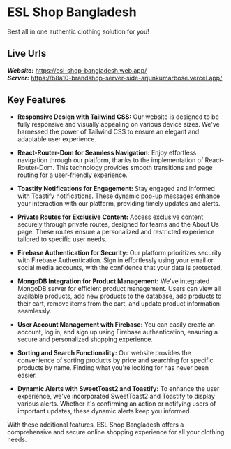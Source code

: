 # ESL Shop Bangladesh

Best all in one authentic clothing solution for you!

## Live Urls

<b><i>Website:</b></i> https://esl-shop-bangladesh.web.app/
<br>
<b><i>Server:</b></i> https://b8a10-brandshop-server-side-arjunkumarbose.vercel.app/

## Key Features

- **Responsive Design with Tailwind CSS:** Our website is designed to be fully responsive and visually appealing on various device sizes. We've harnessed the power of Tailwind CSS to ensure an elegant and adaptable user experience.

- **React-Router-Dom for Seamless Navigation:** Enjoy effortless navigation through our platform, thanks to the implementation of React-Router-Dom. This technology provides smooth transitions and page routing for a user-friendly experience.

- **Toastify Notifications for Engagement:** Stay engaged and informed with Toastify notifications. These dynamic pop-up messages enhance your interaction with our platform, providing timely updates and alerts.

- **Private Routes for Exclusive Content:** Access exclusive content securely through private routes, designed for teams and the About Us page. These routes ensure a personalized and restricted experience tailored to specific user needs.

- **Firebase Authentication for Security:** Our platform prioritizes security with Firebase Authentication. Sign in effortlessly using your email or social media accounts, with the confidence that your data is protected.

- **MongoDB Integration for Product Management:** We've integrated MongoDB server for efficient product management. Users can view all available products, add new products to the database, add products to their cart, remove items from the cart, and update product information seamlessly.

- **User Account Management with Firebase:** You can easily create an account, log in, and sign up using Firebase authentication, ensuring a secure and personalized shopping experience.

- **Sorting and Search Functionality:** Our website provides the convenience of sorting products by price and searching for specific products by name. Finding what you're looking for has never been easier.

- **Dynamic Alerts with SweetToast2 and Toastify:** To enhance the user experience, we've incorporated SweetToast2 and Toastify to display various alerts. Whether it's confirming an action or notifying users of important updates, these dynamic alerts keep you informed.

With these additional features, ESL Shop Bangladesh offers a comprehensive and secure online shopping experience for all your clothing needs.
